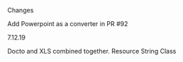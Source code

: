 Changes

Add Powerpoint as a converter in PR #92

7.12.19

Docto and XLS combined together.
Resource String Class

